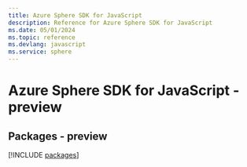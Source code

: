 ```yaml
---
title: Azure Sphere SDK for JavaScript
description: Reference for Azure Sphere SDK for JavaScript
ms.date: 05/01/2024
ms.topic: reference
ms.devlang: javascript
ms.service: sphere
---
```

# Azure Sphere SDK for JavaScript - preview
## Packages - preview
[!INCLUDE [packages](sphere-index.md)]